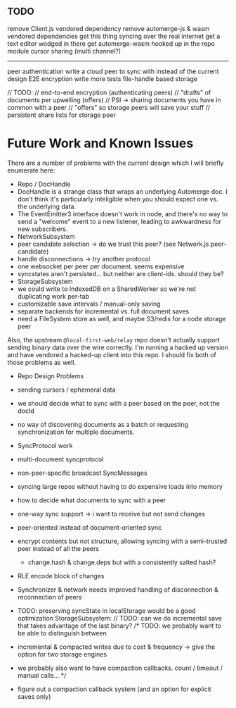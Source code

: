 TODO
-----
remove Client.js vendored dependency
remove automerge-js & wasm vendored dependencies
get this thing syncing over the real internet
get a text editor wodged in there
get automerge-wasm hooked up in the repo module
cursor sharing (multi channel?)

----------
peer authentication
write a cloud peer to sync with instead of the current design
E2E encryption
write more tests
file-handle based storage

// TODO:
// end-to-end encryption (authenticating peers)
// "drafts" of documents per upwelling (offers)
// PSI -> sharing documents you have in common with a peer
// "offers" so storage peers will save your stuff
// persistent share lists for storage peer

# Future Work and Known Issues

There are a number of problems with the current design which I will briefly enumerate here:
 * Repo / DocHandle
  * DocHandle is a strange class that wraps an underlying Automerge doc. I don't think it's particularly inteligible when you should expect one vs. the underlying data.
  * The EventEmitter3 interface doesn't work in node, and there's no way to send a "welcome" event to a new listener, leading to awkwardness for new subscribers.
 * NetworkSubsystem
  * peer candidate selection -> do we trust this peer? (see Network.js peer-candidate)
  * handle disconnections -> try another protocol
  * one websocket per peer per document. seems expensive
  * syncstates aren't persisted... but neither are client-ids. should they be?
 * StorageSubsystem
  * we could write to IndexedDB on a SharedWorker so we're not duplicating work per-tab
  * customizable save intervals / manual-only saving
  * separate backends for incremental vs. full document saves
  * need a FileSystem store as well, and maybe S3/redis for a node storage peer 

Also, the upstream `@local-first-web/relay` repo doesn't actually support sending binary data over the wire correctly. I'm running a hacked up version and have vendored a hacked-up client into this repo. I should fix both of those problems as well.

* Repo Design Problems
 * sending cursors / ephemeral data
 * we should decide what to sync with a peer based on the peer, not the docId
 * no way of discovering documents as a batch or requesting synchronization for multiple documents.

* SyncProtocol work
 * multi-document syncprotocol
 * non-peer-specific broadcast SyncMessages
 * syncing large repos without having to do expensive loads into memory
 * how to decide what documents to sync with a peer
 * one-way sync support -> i want to receive but not send changes
 * peer-oriented instead of document-oriented sync
 * encrypt contents but not structure, allowing syncing with a semi-trusted peer instead of all the peers
    * change.hash & change.deps but with a consistently salted hash?
 * RLE encode block of changes

* Synchronizer & network needs improved handling of disconnection & reconnection of peers
* TODO: preserving syncState in localStorage would be a good optimization
StorageSubsystem:
    // TODO: can we do incremental save that takes advantage of the last binary?
/* TODO: we probably want to be able to distinguish between
 * incremental & compacted writes due to cost & frequency -> give the option for two storage engines
 * we probably also want to have compaction callbacks. count / timeout / manual calls...
 */
* figure out a compaction callback system (and an option for explicit saves only)
